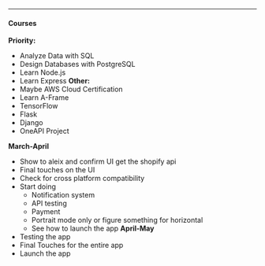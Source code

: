 ***
#### Courses
**Priority:**
* Analyze Data with SQL
* Design Databases with PostgreSQL
* Learn Node.js
* Learn Express
**Other:** 
* Maybe AWS Cloud Certification
* Learn A-Frame
* TensorFlow
* Flask
* Django
* OneAPI Project

**March-April**
* Show to aleix and confirm UI get the shopify api
* Final touches on the UI 
* Check for cross platform compatibility
* Start doing
	* Notification system
	* API testing
	* Payment
	* Portrait mode only or figure something for horizontal
	* See how to launch the app
**April-May**
* Testing the app
* Final Touches for the entire app
* Launch the app
